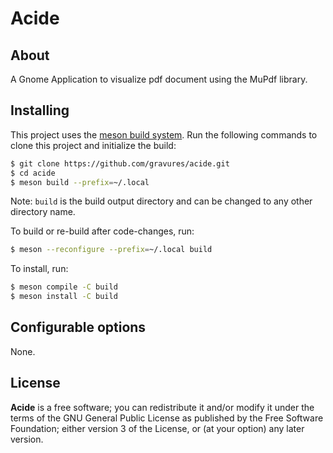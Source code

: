 # Acide

## About

A Gnome Application to visualize pdf document using the MuPdf library.





## Installing

This project uses the [meson build system](http://mesonbuild.com/). 
Run the following commands to clone this project and initialize the build:

```bash
$ git clone https://github.com/gravures/acide.git
$ cd acide
$ meson build --prefix=~/.local
```

Note: `build` is the build output directory and can be changed to any other
directory name.

To build or re-build after code-changes, run:

```bash
$ meson --reconfigure --prefix=~/.local build
```

To install, run:

```bash
$ meson compile -C build
$ meson install -C build
```

## Configurable options

None.

## License

**Acide** is a free software; you can redistribute it and/or modify it under the terms of the GNU General Public License as published by the Free Software Foundation; either version 3 of the License, or (at your option) any later version.
